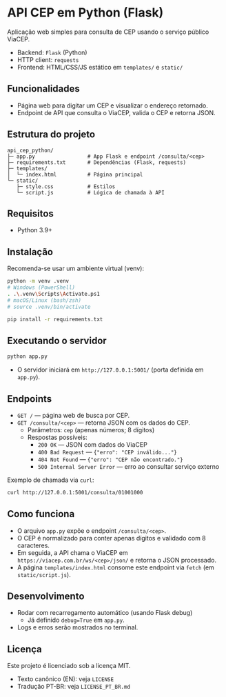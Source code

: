 # API CEP em Python (Flask)

Aplicação web simples para consulta de CEP usando o serviço público ViaCEP.

- Backend: `Flask` (Python)
- HTTP client: `requests`
- Frontend: HTML/CSS/JS estático em `templates/` e `static/`

## Funcionalidades
- Página web para digitar um CEP e visualizar o endereço retornado.
- Endpoint de API que consulta o ViaCEP, valida o CEP e retorna JSON.

## Estrutura do projeto
```
api_cep_python/
├─ app.py                 # App Flask e endpoint /consulta/<cep>
├─ requirements.txt       # Dependências (Flask, requests)
├─ templates/
│  └─ index.html          # Página principal
└─ static/
   ├─ style.css           # Estilos
   └─ script.js           # Lógica de chamada à API
```

## Requisitos
- Python 3.9+

## Instalação
Recomenda-se usar um ambiente virtual (venv):
```bash
python -m venv .venv
# Windows (PowerShell)
. .\.venv\Scripts\Activate.ps1
# macOS/Linux (bash/zsh)
# source .venv/bin/activate

pip install -r requirements.txt
```

## Executando o servidor
```bash
python app.py
```
- O servidor iniciará em `http://127.0.0.1:5001/` (porta definida em `app.py`).

## Endpoints
- `GET /` — página web de busca por CEP.
- `GET /consulta/<cep>` — retorna JSON com os dados do CEP.
  - Parâmetros: `cep` (apenas números; 8 dígitos)
  - Respostas possíveis:
    - `200 OK` — JSON com dados do ViaCEP
    - `400 Bad Request` — `{"erro": "CEP inválido..."}`
    - `404 Not Found` — `{"erro": "CEP não encontrado."}`
    - `500 Internal Server Error` — erro ao consultar serviço externo

Exemplo de chamada via `curl`:
```bash
curl http://127.0.0.1:5001/consulta/01001000
```

## Como funciona
- O arquivo `app.py` expõe o endpoint `/consulta/<cep>`.
- O CEP é normalizado para conter apenas dígitos e validado com 8 caracteres.
- Em seguida, a API chama o ViaCEP em `https://viacep.com.br/ws/<cep>/json/` e retorna o JSON processado.
- A página `templates/index.html` consome este endpoint via `fetch` (em `static/script.js`).

## Desenvolvimento
- Rodar com recarregamento automático (usando Flask debug)
  - Já definido `debug=True` em `app.py`.
- Logs e erros serão mostrados no terminal.

## Licença
Este projeto é licenciado sob a licença MIT.

- Texto canônico (EN): veja `LICENSE`
- Tradução PT-BR: veja `LICENSE_PT_BR.md`
